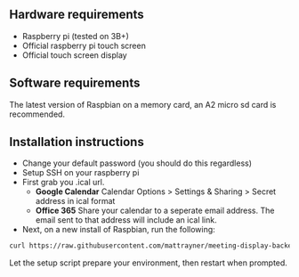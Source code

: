 ## Hardware requirements
* Raspberry pi (tested on 3B+)
* Official raspberry pi touch screen
* Official touch screen display

## Software requirements
The latest version of Raspbian on a memory card, an A2 micro sd card is recommended.

## Installation instructions
* Change your default password (you should do this regardless)
* Setup SSH on your raspberry pi
* First grab you .ical url.
    * **Google Calendar** Calendar Options > Settings & Sharing > Secret address in ical format
    * **Office 365** Share your calendar to a seperate email address. The email sent to that address will include an ical link.
* Next, on a new install of Raspbian, run the following:

```bash
curl https://raw.githubusercontent.com/mattrayner/meeting-display-backend-sinatra/master/scripts/setup.sh | bash -
```

Let the setup script prepare your environment, then restart when prompted.
